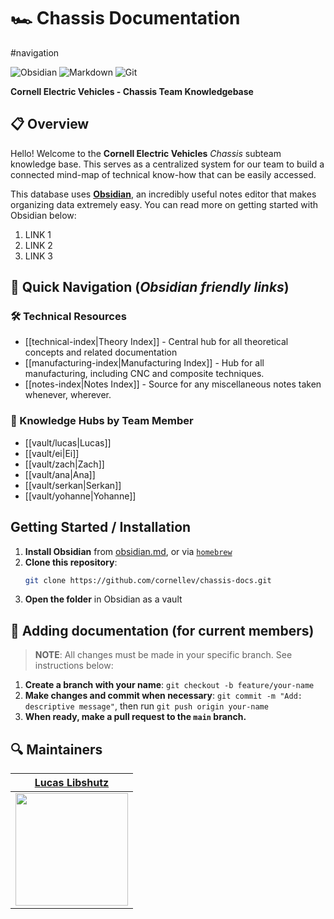 # 🏎️ Chassis Documentation
#navigation

![Obsidian](https://img.shields.io/badge/Obsidian-%23483699.svg?style=for-the-badge&logo=obsidian&logoColor=white)
![Markdown](https://img.shields.io/badge/markdown-%23000000.svg?style=for-the-badge&logo=markdown&logoColor=white)
![Git](https://img.shields.io/badge/git-%23F05033.svg?style=for-the-badge&logo=git&logoColor=white)

**Cornell Electric Vehicles - Chassis Team Knowledgebase**

## 📋 Overview

Hello! Welcome to the **Cornell Electric Vehicles** *Chassis* subteam knowledge base. This serves as a centralized system for our team to build a connected mind-map of technical know-how that can be easily accessed.

This database uses [**Obsidian**](https://obsidian.md), an incredibly useful notes editor that makes organizing data extremely easy. You can read more on getting started with Obsidian below:

1. LINK 1 
2. LINK 2
3. LINK 3

## 🔗 Quick Navigation (*Obsidian friendly links*)

### 🛠️ Technical Resources
- [[technical-index|Theory Index]] - Central hub for all theoretical concepts and related documentation 
- [[manufacturing-index|Manufacturing Index]] -  Hub for all manufacturing, including CNC and composite techniques.
- [[notes-index|Notes Index]] - Source for any miscellaneous notes taken whenever, wherever.

### 👥 Knowledge Hubs by Team Member
- [[vault/lucas|Lucas]] 
- [[vault/ei|Ei]]
- [[vault/zach|Zach]]
- [[vault/ana|Ana]]
- [[vault/serkan|Serkan]]
- [[vault/yohanne|Yohanne]]

##  Getting Started / Installation

1. **Install Obsidian** from [obsidian.md](https://obsidian.md/), or via [`homebrew`](https://brew.sh)
2. **Clone this repository**:
   ```bash
   git clone https://github.com/cornellev/chassis-docs.git
   ```
3. **Open the folder** in Obsidian as a vault

## 🌿 Adding documentation (for current members)

> **NOTE**: All changes must be made in your specific branch. See instructions below:

1. **Create a branch with your name**: `git checkout -b feature/your-name`
2. **Make changes and commit when necessary**: `git commit -m "Add: descriptive message"`, then run `git push origin your-name`
3. **When ready, make a pull request to the `main` branch.**

## 🔍 Maintainers

|                     [Lucas Libshutz][ll]                     |
| :----------------------------------------------------------: |
| <img src="https://github.com/lucaslibshutz.png" width="180"> |

[ll]: https://github.com/lucaslibshutz
